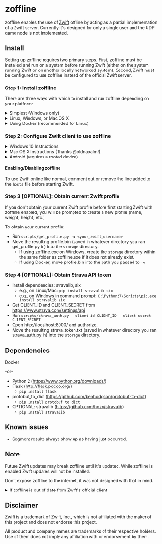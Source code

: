 # zoffline

zoffline enables the use of [Zwift](http://zwift.com) offline by acting as a partial implementation
of a Zwift server. Currently it's designed for only a single user and the UDP
game node is not implemented.

## Install

Setting up zoffline requires two primary steps. First, zoffline must be installed and run on a system before running Zwift (either on the system running Zwift or on another locally networked system).  Second, Zwift must be configured to use zoffline instead of the official Zwift server.

### Step 1: Install zoffline
There are three ways with which to install and run zoffline depending on your platform:

<details><summary>Simplest (Windows only)</summary>
To install zoffline on Windows:

* Download the latest zoffline release from https://github.com/zoffline/zwift-offline/releases
* Run the downloaded zoffline.exe
  * Once run, zoffline will create a ``storage`` directory in the same folder it's in to store your Zwift progress.
* Start Zwift with zoffline.exe running (__after completing step 2__)
  * It takes zoffline few seconds to start. Wait until text appears in the command prompt before opening Zwift.
* When done with Zwift, press Ctrl+C in the command line to close zoffline.
</details>

<details><summary>Linux, Windows, or Mac OS X</summary>
To install zoffline on Linux, Windows, or Mac OS X:

* Install Python 2 (https://www.python.org/downloads/) if not already installed
* Install dependencies: flask, python-protobuf, protobuf_to_dict, stravalib (optional)
  * e.g., on Linux/Mac: ``pip install flask protobuf protobuf_to_dict stravalib``
  * e.g., on Windows in command prompt: ``C:\Python27\Scripts\pip.exe install flask protobuf protobuf_to_dict stravalib``
* Clone or download this repo
* Run standalone.py before starting Zwift
  * e.g., on Linux/Mac: ``sudo ./standalone.py``
    * sudo is needed because we're binding to the privileged ports 80 and 443.
  * e.g., on Windows in command prompt: ``C:\Python27\python.exe standalone.py``
* Start Zwift with standalone.py running (__after completing step 2__)
* Note: When upgrading zoffline, be sure to retain the ``storage`` directory. It contains your Zwift progress state.

zoffline can be installed on the same machine as Zwift or another local machine.
</details>


<details><summary>Using Docker (recommended for Linux)</summary>
 
* Install Docker
* Create the docker container with:<br>
  ``docker create --name zwift-offline -p 443:443 -p 80:80 -v </path/to/host/storage>:/usr/local/apache2/htdocs/zwift-offline/storage -e TZ=<timezone> zoffline/zoffline``
  * You can optionally exclude ``-v </path/to/host/storage>:/usr/local/apache2/htdocs/zwift-offline/storage`` if you don't care if your Zwift progress state is retained across zoffline updates (unlikely).
  * The path you pass to ``-v`` will likely need to be world readable and writable.
  * A list of valid ``<timezone>`` values (e.g. America/New_York) can be found [here](https://en.wikipedia.org/wiki/List_of_tz_database_time_zones).
  * Adding ``--restart unless-stopped`` will make zoffline start on boot if you have Docker v1.9.0 or greater.
* Start zoffline with:
  ``docker start zwift-offline``

If you don't use the Docker container you will need to set up an Apache server (or
write your own nginx/uWSGI configuration and use nginx) and install the
dependencies listed below. The necessary Apache configuration is inside the
``apache`` subdir.
</details>


### Step 2: Configure Zwift client to use zoffline

<details><summary>Windows 10 Instructions</summary>

* Install Zwift
  * If your Zwift version is newer than 1.0.39812 you may have to uninstall, then reinstall after installing zoffline.
  * If your Zwift version is 1.0.39812, you're all set.
  * If Zwift is not installed install it after installing zoffline (1.0.39812 will be installed instead of the latest).
* On your Windows machine running Zwift, copy the following files in this repo to a known location:
  * ``ssl/cert-zwift-com.p12``
  * ``ssl/cert-zwift-com.pem``
* Open Command Prompt as an admin, cd to that location and run
  * ``certutil.exe -importpfx Root cert-zwift-com.p12``
  * If you're prompted for a password, just leave it blank. There is no password.
* Open Notepad as an admin and open ``C:\Program Files (x86)\Zwift\data\cacert.pem``
  * Append the contents of ``ssl/cert-zwift-com.pem`` to cacert.pem
* Open Notepad as an admin and open ``C:\Windows\System32\Drivers\etc\hosts``
  * Append this line: ``<zoffline ip> us-or-rly101.zwift.com secure.zwift.com cdn.zwift.com``
    <br />(Where ``<zoffline ip>`` is the ip address of the machine running zoffline. If
    it's running on the same machine as Zwift, use ``127.0.0.1`` as the ip.)

Why: We need to redirect Zwift to use zoffline and convince Windows and Zwift to
accept zoffline's self signed certificates for Zwift's domain names. Feel free
to generate your own certificates and do the same.

</details>

<details><summary>Mac OS X Instructions (Thanks @oldnapalm!)</summary>

* Install Zwift
  * If your Zwift version is newer than 1.0.39812 you may have to uninstall, then reinstall after installing zoffline.
  * If your Zwift version is 1.0.39812, you're all set.
  * If Zwift is not installed install it after installing zoffline (1.0.39812 will be installed instead of the latest).
* On your Mac machine running Zwift, copy the following files in this repo to a known location:
  * ``ssl/cert-zwift-com.p12``
  * ``ssl/cert-zwift-com.pem``
* Open Keychain Access, select "System" under "Keychains", select "Certificates" under "Category"
    * Click "File - Import Items..." and import ``ssl/cert-zwift-com.p12``
    * Right click "\*.zwift.com", select "Get Info" and under "Trust" choose "When using this certificate: Always Trust".
    * If you're prompted for a password, just leave it blank. There is no password.
* Using a text editor open ``~/Library/Application Support/Zwift/data/cacert.pem``
  * Append the contents of ``ssl/cert-zwift-com.pem`` to cacert.pem
* Using a text editor (with admin privileges) open ``/etc/hosts``
  * Append this line: ``<zoffline ip> us-or-rly101.zwift.com secure.zwift.com cdn.zwift.com``
    <br />(Where ``<zoffline ip>`` is the ip address of the machine running zoffline. If
    it's running on the same machine as Zwift, use ``127.0.0.1`` as the ip.)

Why: We need to redirect Zwift to use zoffline and convince OS X and Zwift to
accept zoffline's self signed certificates for Zwift's domain names. Feel free
to generate your own certificates and do the same.

</details>

<details><summary>Android (requires a rooted device)</summary>

* Install Zwift on the device
* Open Zwift once to complete installation (i.e download all extra files).
* Append the contents of ``ssl/cert-zwift-com.pem`` to ``/data/data/com.zwift.zwiftgame/dataES/cacerts.pem`` on the device
  * Note: this file will only exist after the first run of Zwift since it's downloaded after the initial install
  * Simple approach to achieve this if your device doesn't have a text editor:
    * ``adb push ssl/cert-zwift-com.pem /data/data/com.zwift.zwiftgame/dataES/``
    * In ``adb shell``: ``cd /data/data/com.zwift.zwiftgame/dataES/``
    * In ``adb shell``: ``cat cert-zwift-com.pem >> cacerts.pem``
    * However you do it, ensure the permissions and ownership of the file remains the same.
* Modify the device's /etc/hosts file
  * Append this line: ``<zoffline ip> us-or-rly101.zwift.com secure.zwift.com cdn.zwift.com``
    <br />(Where ``<zoffline ip>`` is the ip address of the machine running zoffline.)
  * If no text editor on the device, recommend:
    * ``adb pull /etc/hosts``
    * (modify on PC)
    * ``adb push hosts /etc/hosts``
* Start Zwift and sign in using any email/password

Why: We need to redirect Zwift to use zoffline and convince Zwift to
accept zoffline's self signed certificates for Zwift's domain names. Feel free
to generate your own certificates and do the same.

</details>

#### Enabling/Disabling zoffline

To use Zwift online like normal, comment out or remove the line added to the ``hosts``
file before starting Zwift.


### Step 3 [OPTIONAL]: Obtain current Zwift profile

If you don't obtain your current Zwift profile before first starting Zwift with
zoffline enabled, you will be prompted to create a new profile (name, weight,
height, etc.)

To obtain your current profile:
* Run ``scripts/get_profile.py -u <your_zwift_username>``
* Move the resulting profile.bin (saved in whatever directory you ran get_profile.py in) into the ``storage`` directory.
  * If using zoffline.exe on Windows, create the ``storage`` directory within the same folder as zoffline.exe if it does not already exist.
  * If using Docker, move profile.bin into the path you passed to ``-v``


### Step 4 [OPTIONAL]: Obtain Strava API token

* Install dependencies: stravalib, six
  * e.g., on Linux/Mac: ``pip install stravalib six``
  * e.g., on Windows in command prompt: ``C:\Python27\Scripts\pip.exe install stravalib six``
* Get CLIENT_ID and CLIENT_SECRET from https://www.strava.com/settings/api
* Run ``scripts/strava_auth.py --client-id CLIENT_ID --client-secret CLIENT_SECRET``
* Open http://localhost:8000/ and authorize.
* Move the resulting strava_token.txt (saved in whatever directory you ran strava_auth.py in) into the ``storage`` directory.


## Dependencies

Docker

-or-

* Python 2 (https://www.python.org/downloads/)
* Flask (http://flask.pocoo.org/)
  * ``pip install flask``
* protobuf_to_dict (https://github.com/benhodgson/protobuf-to-dict)
  * ``pip install protobuf_to_dict``
* OPTIONAL: stravalib (https://github.com/hozn/stravalib)
  * ``pip install stravalib``


## Known issues

* Segment results always show up as having just occurred.


## Note

Future Zwift updates may break zoffline until it's updated. While zoffline is
enabled Zwift updates will not be installed.

Don't expose zoffline to the internet, it was not designed with that in mind.

<details><summary>If zoffline is out of date from Zwift's official client</summary>
If zoffline is behind in support of the latest Zwift client it can be updated (if running Linux) to run using the latest Zwift version by running this script from within the zwift-offline repository: https://gist.github.com/zoffline/b874e93e24439f0f4fbd7b55f3876fd2

Note: there is no guarantee that an untested Zwift update will work with zoffline. However, historically, Zwift updates rarely break zoffline.
</details>


## Disclaimer

Zwift is a trademark of Zwift, Inc., which is not affiliated with the maker of
this project and does not endorse this project.

All product and company names are trademarks of their respective holders. Use of
them does not imply any affiliation with or endorsement by them.

